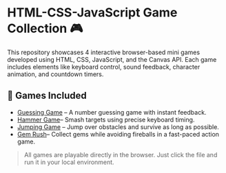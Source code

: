 # HTML-CSS-JavaScript Game Collection 🎮

This repository showcases 4 interactive browser-based mini games developed using HTML, CSS, JavaScript, and the Canvas API. Each game includes elements like keyboard control, sound feedback, character animation, and countdown timers.

## 🎲 Games Included

- [Guessing Game](https://easonliu918.github.io/HTML-CSS-JavaScript/) – A number guessing game with instant feedback.
- [Hammer Game](https://easonliu918.github.io/HTML-CSS-JavaScript/hammer_game.html)– Smash targets using precise keyboard timing.
- [Jumping Game](https://easonliu918.github.io/HTML-CSS-JavaScript/Jumping_game.html) – Jump over obstacles and survive as long as possible.
- [Gem Rush](https://easonliu918.github.io/HTML-CSS-JavaScript/gem_rush.html)– Collect gems while avoiding fireballs in a fast-paced action game.

> All games are playable directly in the browser. Just click the file and run it in your local environment.
